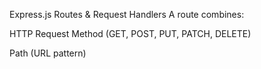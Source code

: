 Express.js Routes & Request Handlers
A route combines:

HTTP Request Method (GET, POST, PUT, PATCH, DELETE)

Path (URL pattern)

